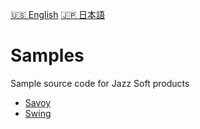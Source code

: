 [🇺🇸 English](README.md)
[🇯🇵 日本語](README.jp.md)

# Samples

Sample source code for Jazz Soft products

- [Savoy](Savoy/README.md)
- [Swing](Swing/README.md)
